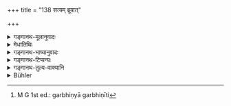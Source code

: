 +++
title = "138 सत्यम् ब्रूयात्"

+++

<details><summary>गङ्गानथ-मूलानुवादः</summary>

He shall say what is true; and he shall say what is agreeable; he shall not say what is true, but disagreeale; nor shall he say what is agreeable, but untrue; this is the eternal law.—(138)
</details>

<details><summary>मेधातिथिः</summary>

अर्थप्रयुक्तवचनं सत्ये नियम्यते । यथादृष्टं श्रुतं च **सत्यं** । **प्रियं ब्रूयात्** । द्वितीयो ऽयं विधिः । औदार्यादिगुणानुकथनं परस्यादृष्टेनापि केनचिद् अवसरेण । तथा पुत्रजन्मादि "ब्राह्मण पुत्रस् ते जातः" इत्य् असत्य् अपि स्वप्रयोजने यदि सत्यं तद् वक्तव्यम् । यदि तस्य तन् न विदितम् । सत्यं प्रियम् अप्रियं वास्ति । प्रियं दर्शितम् "ब्राह्मण पुत्रः" इत्यादि । अप्रियं यथा "ब्राह्मण कन्या ते गर्भिणी" । तद् असत्यं न ब्रूयात्, सत्यम् अपि कन्यागर्भग्रहणम् अप्रियत्वाद् अप्रकाश्यम् । सत्यां गतौ तूष्णीम् आसितव्यम् ।

- <u>ननु</u> गर्भिण्याम् अगर्भिणीति[^२१४] वक्तव्यं प्रियत्वात्, अत आह- **प्रियं च नानृतं ब्रूयाद्** इति । एवं च यस्य प्रथमः साक्षात्कारस् तेन तत्र तूष्णीम् आसितुं न लब्यते । **एष सनातनो धर्मः** । सनातनो नित्यो वेदस् तेन विहितत्वाद् धर्मो ऽपि सनातनः ॥ ४.१३८ ॥


[^२१४]:
     M G 1st ed.: garbhiṇyā garbhiṇīti
</details>

<details><summary>गङ्गानथ-भाष्यानुवादः</summary>

In regard to what a man may be called upon to speak, he is restricted to telling the truth. The ‘*true*’ is that which is in strict accordance with what is seen and heard.

‘*He shall say what is agreeable*.’— This is a second injunction. It is only right to describe the nobility and other good qualities of a person, even without any purpose. Then again, it would be right to speak to a person of the birth of his son—‘O Brāhmaṇa, a son has been born to you’—if it were true; even though the speeker may not have any motive of his own in conveying the information; if it is not known to him already.

What is ‘true’ may be ‘agreeable’ as well as ‘disagreeable.’ An example of the ‘agreeable truth’ has been already shown, in the form of the assertion, ‘O Brāhmaṇa, a son has been born to you.’ An example of the ‘disagreeable truth’ we have in the form of the assertion, ‘Your maiden daughter is with child’. If this he *untrue*, it should not be spoken of, of course; but even if it be true, the fact of a virgin being with child is something that should not be spoken of. In such cases, if the man can help it, he should remain silent.

People might be led to think that, even when the girl is pregnant, it would be right to say, ‘she is not pregnant,’ as such an assertion would he ‘agreeable;’—with a view to this, the Author has added—‘*He shall not say what is agreeable, but untrue*;’ so that for the man who is the first to notice the signs of pregnancy in the girl, it would not do to remain silent.

‘*This is the eternal law*’— The Veda is eternal, hence the law laid down in the Veda is also eternal.—(138)
</details>

<details><summary>गङ्गानथ-टिप्पन्यः</summary>

This verse is quoted in *Aparārka*, (p. 163) to the effect that only such truth should be told as is agreeable; it quotes the words of Vyāsa to the effect that ‘only such truth should be told as is beneficial to living beings.’

It is quoted also in *Parāśaramādhava* (Ācāra, p. 523);—and in
*Smṛticandrikā* (Saṃskāra, p. 14).
</details>

<details><summary>गङ्गानथ-तुल्य-वाक्यानि</summary>

*Gautama* (9.68).—‘Devoted to truth and gentlemanly in his behaviour.’

*Viṣṇu* (71.73-4).—‘Not what is untrue;—nor what is disagreeable.’

*Yājñavalkya* (1.132).—‘He shall never expose himself to danger; he
shall not, without reason, say what is disagreeable, nor what is not beneficial or untrue; he shall not be a thief, nor an usurer.’

*Devala* (Aparārka, p. 174).—‘Harsh words, calumny, hack-biting, lying,
useless talk, cruel words are the six defects of speech; also speaking before a person of the defects of his country, family, caste, learning, arts, appearance, conduct, character, dress, body, livelihood; words productive of anger and fear, etc., etc.’

*Dukṣa* (Do., p. 175).—‘Lying, adultery, eating of forbidden food, etc.,
etc.’

*Yama* (Do., p. 176).—‘One should not either say or listen to wicked
words, specially in regard to Brāhmaṇas.’
</details>

<details><summary>Bühler</summary>

138	Let him say what is true, let him say what is pleasing, let him utter no disagreeable truth, and let him utter no agreeable falsehood; that is the eternal law.
</details>

